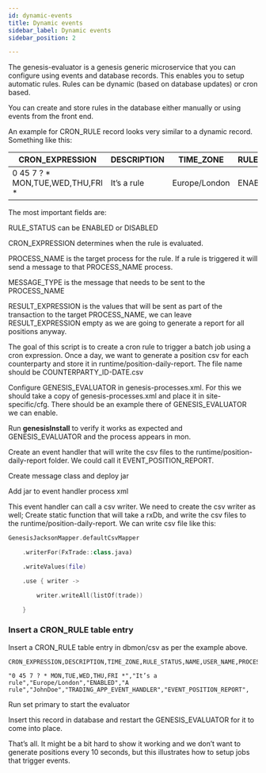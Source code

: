 ```yaml
---
id: dynamic-events
title: Dynamic events
sidebar_label: Dynamic events 
sidebar_position: 2

---
```

The genesis-evaluator is a genesis generic microservice that you can configure using events and database records. This enables you to setup automatic rules. Rules can be dynamic (based on database updates) or cron based. 

You can create and store rules in the database either manually or using events from the front end. 

An example for CRON_RULE record looks very similar to a dynamic record. Something like this: 

CRON_EXPRESSION | DESCRIPTION | TIME_ZONE | RULE_STATUS | NAME | USER_NAME | PROCESS_NAME | MESSAGE_TYPE | RESULT_EXPRESSION | TRADING_APP_EVENTHANDLER | EVENT_POSITION_REPORT
---|---|---|---|---|---|---|---|---|---|---
0 45 7 ? \* MON,TUE,WED,THU,FRI \* | It’s a rule | Europe/London | ENABLED | A rule | JohnDoe | 

The most important fields are: 

RULE_STATUS can be ENABLED or DISABLED 

CRON_EXPRESSION determines when the rule is evaluated. 

PROCESS_NAME is the target process for the rule. If a rule is triggered it will send a message to that PROCESS_NAME process. 

MESSAGE_TYPE is the message that needs to be sent to the PROCESS_NAME 

RESULT_EXPRESSION is the values that will be sent as part of the transaction to the target PROCESS_NAME, we can leave RESULT_EXPRESSION empty as we are going to generate a report for all positions anyway. 

The goal of this script is to create a cron rule to trigger a batch job using a cron expression. Once a day, we want to generate a position csv for each counterparty and store it in runtime/position-daily-report. The file name should be COUNTERPARTY_ID-DATE.csv 

Configure GENESIS_EVALUATOR in genesis-processes.xml. For this we should take a copy of genesis-processes.xml and place it in site-specific/cfg. There should be an example there of GENESIS_EVALUATOR we can enable. 

Run **genesisInstall** to verify it works as expected and GENESIS_EVALUATOR and the process appears in mon. 

Create an event handler that will write the csv files to the runtime/position-daily-report folder. We could call it EVENT_POSITION_REPORT. 

Create message class and deploy jar 

Add jar to event handler process xml 

This event handler can call a csv writer. We need to create the csv writer as well; Create static function that will take a rxDb, and write the csv files to the runtime/position-daily-report. We can write csv file like this:  

```kotlin
GenesisJacksonMapper.defaultCsvMapper 

    .writerFor(FxTrade::class.java) 

    .writeValues(file) 

    .use { writer -> 

        writer.writeAll(listOf(trade)) 

    } 
```

### Insert a CRON_RULE table entry

Insert a CRON_RULE table entry in dbmon/csv as per the example above. 

```csv
CRON_EXPRESSION,DESCRIPTION,TIME_ZONE,RULE_STATUS,NAME,USER_NAME,PROCESS_NAME,MESSAGE_TYPE,RESULT_EXPRESSION 

"0 45 7 ? * MON,TUE,WED,THU,FRI *","It’s a rule","Europe/London","ENABLED","A rule","JohnDoe","TRADING_APP_EVENT_HANDLER","EVENT_POSITION_REPORT", 
```

Run set primary to start the evaluator 

Insert this record in database and restart the GENESIS_EVALUATOR for it to come into place. 

That’s all. It might be a bit hard to show it working and we don’t want to generate positions every 10 seconds, but this illustrates how to setup jobs that trigger events.